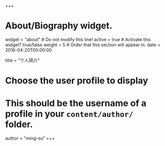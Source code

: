+++
# About/Biography widget.
widget = "about"  # Do not modify this line!
active = true  # Activate this widget? true/false
weight = 5  # Order that this section will appear in.
date = 2016-04-20T00:00:00

title = "个人简介"

# Choose the user profile to display
# This should be the username of a profile in your `content/author/` folder.
author = "ming-su"
+++

